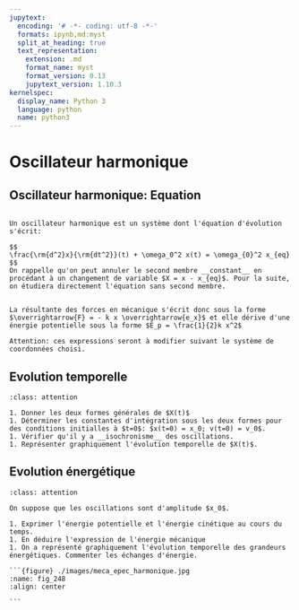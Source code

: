 ```yaml
---
jupytext:
  encoding: '# -*- coding: utf-8 -*-'
  formats: ipynb,md:myst
  split_at_heading: true
  text_representation:
    extension: .md
    format_name: myst
    format_version: 0.13
    jupytext_version: 1.10.3
kernelspec:
  display_name: Python 3
  language: python
  name: python3
---
```

# Oscillateur harmonique

## Oscillateur harmonique: Equation

````{important} __Equation différentielle d'un oscillateur harmonique__

Un oscillateur harmonique est un système dont l'équation d'évolution s'écrit:

$$
\frac{\rm{d^2}x}{\rm{dt^2}}(t) + \omega_0^2 x(t) = \omega_{0}^2 x_{eq}
$$
On rappelle qu'on peut annuler le second membre __constant__ en procédant à un changement de variable $X = x - x_{eq}$. Pour la suite, on étudiera directement l'équation sans second membre.

````

````{important} __Energie potentielle__

La résultante des forces en mécanique s'écrit donc sous la forme $\overrightarrow{F} = - k x \overrightarrow{e_x}$ et elle dérive d'une énergie potentielle sous la forme $E_p = \frac{1}{2}k x^2$

Attention: ces expressions seront à modifier suivant le système de coordonnées choisi.
````

## Evolution temporelle

````{admonition} Exercice 
:class: attention

1. Donner les deux formes générales de $X(t)$
1. Déterminer les constantes d'intégration sous les deux formes pour des conditions initialles à $t=0$: $x(t=0) = x_0; v(t=0) = v_0$.
1. Vérifier qu'il y a __isochronisme__ des oscillations.
1. Représenter graphiquement l'évolution temporelle de $X(t)$.

````

## Evolution énergétique

````{admonition} Exercice 
:class: attention

On suppose que les oscillations sont d'amplitude $x_0$.

1. Exprimer l'énergie potentielle et l'énergie cinétique au cours du temps.
1. En déduire l'expression de l'énergie mécanique
1. On a représenté graphiquement l'évolution temporelle des grandeurs énergétiques. Commenter les échanges d'énergie.

```{figure} ./images/meca_epec_harmonique.jpg
:name: fig_248
:align: center

```

````

